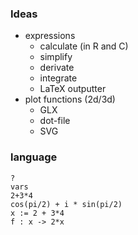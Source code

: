 
### Ideas

- expressions
  - calculate (in R and C)
  - simplify 
  - derivate
  - integrate
  - LaTeX outputter
- plot functions (2d/3d)
  - GLX
  - dot-file
  - SVG

### language

```!R
?
vars
2+3*4
cos(pi/2) + i * sin(pi/2)
x := 2 + 3*4
f : x -> 2*x
```

